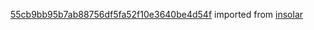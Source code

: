 [55cb9bb95b7ab88756df5fa52f10e3640be4d54f](https://github.com/insolar/insolar/commit/55cb9bb95b7ab88756df5fa52f10e3640be4d54f) imported from [insolar](https://github.com/insolar/insolar)
